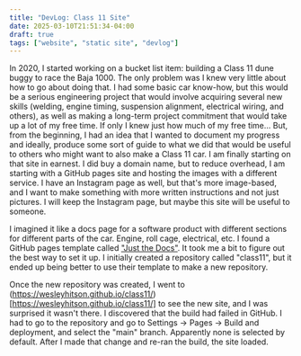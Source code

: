 ```yaml
---
title: "DevLog: Class 11 Site"
date: 2025-03-10T21:51:34-04:00
draft: true
tags: ["website", "static site", "devlog"]
---
```

In 2020, I started working on a bucket list item: building a Class 11 dune buggy to race the Baja 1000. The only problem was I knew very little about how to go about doing that. I had some basic car know-how, but this would be a serious engineering project that would involve acquiring several new skills (welding, engine timing, suspension alignment, electrical wiring, and others), as well as making a long-term project commitment that would take up a lot of my free time. If only I knew just how much of my free time... But, from the beginning, I had an idea that I wanted to document my progress and ideally, produce some sort of guide to what we did that would be useful to others who might want to also make a Class 11 car. I am finally starting on that site in earnest. I did buy a domain name, but to reduce overhead, I am starting with a GitHub pages site and hosting the images with a different service. I have an Instagram page as well, but that's more image-based, and I want to make something with more written instructions and not just pictures. I will keep the Instagram page, but maybe this site will be useful to someone. 

I imagined it like a docs page for a software product with different sections for different parts of the car. Engine, roll cage, electrical, etc. I found a GitHub pages template called ["Just the Docs"](https://just-the-docs.com/). It took me a bit to figure out the best way to set it up. I initially created a repository called "class11", but it ended up being better to use their template to make a new repository. 

Once the new repository was created, I went to (https://wesleyhitson.github.io/class11/)[https://wesleyhitson.github.io/class11/] to see the new site, and I was surprised it wasn't there. I discovered that the build had failed in GitHub. I had to go to the repository and go to Settings -> Pages -> Build and deployment, and select the "main" branch. Apparently none is selected by default. After I made that change and re-ran the build, the site loaded.